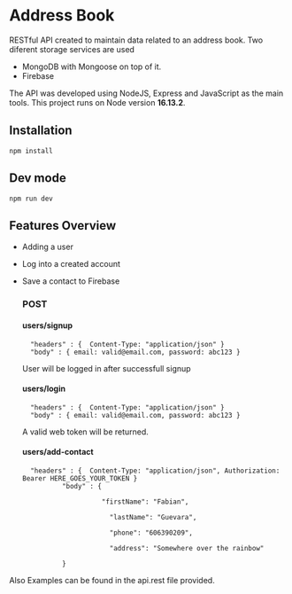 # Address Book

RESTful API created to maintain data related to an address book. Two diferent storage services are used
- MongoDB with Mongoose on top of it.
- Firebase 

The API was developed using NodeJS, Express and JavaScript as the main tools.
This project runs on Node version **16.13.2**.

## Installation
	npm install 

## Dev mode 
	npm run dev

## Features Overview
- Adding a user
- Log into a created account
- Save a contact to Firebase

	
	### POST  
	 #### users/signup
		"headers" : {  Content-Type: "application/json" }
		"body" : { email: valid@email.com, password: abc123 }
	User will be logged in after successfull signup
	#### users/login
		"headers" : {  Content-Type: "application/json" }
		"body" : { email: valid@email.com, password: abc123 }
	A valid web token will be returned.

	#### users/add-contact
		"headers" : {  Content-Type: "application/json", Authorization: Bearer HERE_GOES_YOUR_TOKEN }
				"body" : {

		                  "firstName": "Fabian",
					
							"lastName": "Guevara",

							"phone": "606390209",

							"address": "Somewhere over the rainbow"

				}
  


Also Examples can be found in the api.rest file provided.

